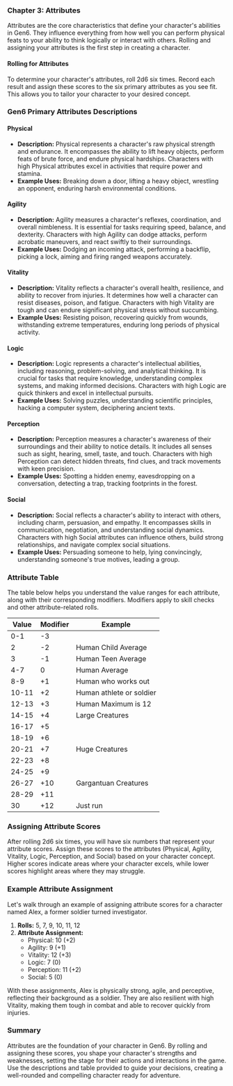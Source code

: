 ### Chapter 3: Attributes

Attributes are the core characteristics that define your character's abilities in Gen6. They influence everything from how well you can perform physical feats to your ability to think logically or interact with others. Rolling and assigning your attributes is the first step in creating a character.

#### Rolling for Attributes

To determine your character's attributes, roll 2d6 six times. Record each result and assign these scores to the six primary attributes as you see fit. This allows you to tailor your character to your desired concept.

### Gen6 Primary Attributes Descriptions

#### **Physical**
- **Description:** Physical represents a character's raw physical strength and endurance. It encompasses the ability to lift heavy objects, perform feats of brute force, and endure physical hardships. Characters with high Physical attributes excel in activities that require power and stamina.
- **Example Uses:** Breaking down a door, lifting a heavy object, wrestling an opponent, enduring harsh environmental conditions.

#### **Agility**
- **Description:** Agility measures a character's reflexes, coordination, and overall nimbleness. It is essential for tasks requiring speed, balance, and dexterity. Characters with high Agility can dodge attacks, perform acrobatic maneuvers, and react swiftly to their surroundings.
- **Example Uses:** Dodging an incoming attack, performing a backflip, picking a lock, aiming and firing ranged weapons accurately.

#### **Vitality**
- **Description:** Vitality reflects a character's overall health, resilience, and ability to recover from injuries. It determines how well a character can resist diseases, poison, and fatigue. Characters with high Vitality are tough and can endure significant physical stress without succumbing.
- **Example Uses:** Resisting poison, recovering quickly from wounds, withstanding extreme temperatures, enduring long periods of physical activity.

#### **Logic**
- **Description:** Logic represents a character's intellectual abilities, including reasoning, problem-solving, and analytical thinking. It is crucial for tasks that require knowledge, understanding complex systems, and making informed decisions. Characters with high Logic are quick thinkers and excel in intellectual pursuits.
- **Example Uses:** Solving puzzles, understanding scientific principles, hacking a computer system, deciphering ancient texts.

#### **Perception**
- **Description:** Perception measures a character's awareness of their surroundings and their ability to notice details. It includes all senses such as sight, hearing, smell, taste, and touch. Characters with high Perception can detect hidden threats, find clues, and track movements with keen precision.
- **Example Uses:** Spotting a hidden enemy, eavesdropping on a conversation, detecting a trap, tracking footprints in the forest.

#### **Social**
- **Description:** Social reflects a character's ability to interact with others, including charm, persuasion, and empathy. It encompasses skills in communication, negotiation, and understanding social dynamics. Characters with high Social attributes can influence others, build strong relationships, and navigate complex social situations.
- **Example Uses:** Persuading someone to help, lying convincingly, understanding someone's true motives, leading a group.

### Attribute Table

The table below helps you understand the value ranges for each attribute, along with their corresponding modifiers. Modifiers apply to skill checks and other attribute-related rolls.

| Value | Modifier | Example                  |
| ----- | -------- | ------------------------ |
| 0-1   | -3       |                          |
| 2     | -2       | Human Child Average      |
| 3     | -1       | Human Teen Average       |
| 4-7   | 0        | Human Average            |
| 8-9   | +1       | Human who works out      |
| 10-11 | +2       | Human athlete or soldier |
| 12-13 | +3       | Human Maximum is 12      |
| 14-15 | +4       | Large Creatures          |
| 16-17 | +5       |                          |
| 18-19 | +6       |                          |
| 20-21 | +7       | Huge Creatures           |
| 22-23 | +8       |                          |
| 24-25 | +9       |                          |
| 26-27 | +10      | Gargantuan Creatures     |
| 28-29 | +11      |                          |
| 30    | +12      | Just run                 |

### Assigning Attribute Scores

After rolling 2d6 six times, you will have six numbers that represent your attribute scores. Assign these scores to the attributes (Physical, Agility, Vitality, Logic, Perception, and Social) based on your character concept. Higher scores indicate areas where your character excels, while lower scores highlight areas where they may struggle.

### Example Attribute Assignment

Let's walk through an example of assigning attribute scores for a character named Alex, a former soldier turned investigator.

1. **Rolls:** 5, 7, 9, 10, 11, 12
2. **Attribute Assignment:**
   - Physical: 10 (+2)
   - Agility: 9 (+1)
   - Vitality: 12 (+3)
   - Logic: 7 (0)
   - Perception: 11 (+2)
   - Social: 5 (0)

With these assignments, Alex is physically strong, agile, and perceptive, reflecting their background as a soldier. They are also resilient with high Vitality, making them tough in combat and able to recover quickly from injuries.

### Summary

Attributes are the foundation of your character in Gen6. By rolling and assigning these scores, you shape your character's strengths and weaknesses, setting the stage for their actions and interactions in the game. Use the descriptions and table provided to guide your decisions, creating a well-rounded and compelling character ready for adventure.